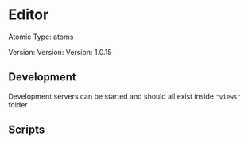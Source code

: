 # Editor

Atomic Type: atoms

Version: Version: Version: 1.0.15


## Development

Development servers can be started and should all exist inside `"views"` folder

## Scripts
